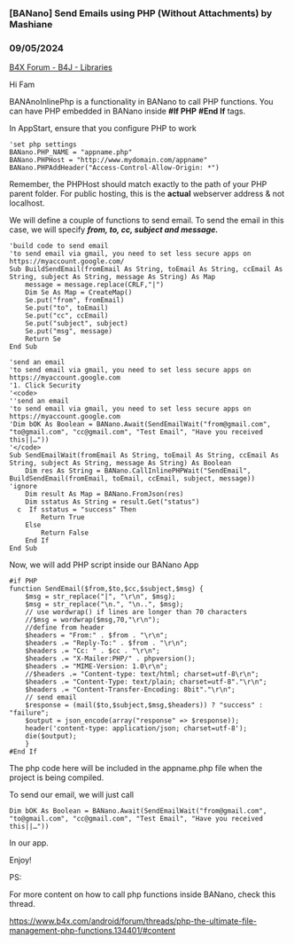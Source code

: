 ### [BANano] Send Emails using PHP (Without Attachments) by Mashiane
### 09/05/2024
[B4X Forum - B4J - Libraries](https://www.b4x.com/android/forum/threads/162924/)

Hi Fam  
  
BANAnoInlinePhp is a functionality in BANano to call PHP functions. You can have PHP embedded in BANano inside **#If PHP** **#End If** tags.  
  
In AppStart, ensure that you configure PHP to work  
  

```B4X
'set php settings  
BANano.PHP_NAME = "appname.php"  
BANano.PHPHost = "http://www.mydomain.com/appname"  
BANano.PHPAddHeader("Access-Control-Allow-Origin: *")
```

  
  
Remember, the PHPHost should match exactly to the path of your PHP parent folder. For public hosting, this is the **actual** webserver address & not localhost.  
  
We will define a couple of functions to send email. To send the email in this case, we will specify ***from, to, cc, subject and message.***  
  

```B4X
'build code to send email  
'to send email via gmail, you need to set less secure apps on https://myaccount.google.com/  
Sub BuildSendEmail(fromEmail As String, toEmail As String, ccEmail As String, subject As String, message As String) As Map  
    message = message.replace(CRLF,"|")  
    Dim Se As Map = CreateMap()  
    Se.put("from", fromEmail)  
    Se.put("to", toEmail)  
    Se.put("cc", ccEmail)  
    Se.put("subject", subject)  
    Se.put("msg", message)  
    Return Se  
End Sub  
  
'send an email  
'to send email via gmail, you need to set less secure apps on https://myaccount.google.com  
'1. Click Security  
'<code>  
''send an email  
'to send email via gmail, you need to set less secure apps on https://myaccount.google.com  
'Dim bOK As Boolean = BANano.Await(SendEmailWait("from@gmail.com", "to@gmail.com", "cc@gmail.com", "Test Email", "Have you received this||…"))  
'</code>  
Sub SendEmailWait(fromEmail As String, toEmail As String, ccEmail As String, subject As String, message As String) As Boolean  
    Dim res As String = BANano.CallInlinePHPWait("SendEmail", BuildSendEmail(fromEmail, toEmail, ccEmail, subject, message))    'ignore  
    Dim result As Map = BANano.FromJson(res)  
    Dim sstatus As String = result.Get("status")  
  c  If sstatus = "success" Then  
        Return True  
    Else  
        Return False  
    End If  
End Sub
```

  
  
Now, we will add PHP script inside our BANano App  
  

```B4X
#if PHP  
function SendEmail($from,$to,$cc,$subject,$msg) {  
    $msg = str_replace("|", "\r\n", $msg);  
    $msg = str_replace("\n.", "\n..", $msg);  
    // use wordwrap() if lines are longer than 70 characters  
    //$msg = wordwrap($msg,70,"\r\n");  
    //define from header  
    $headers = "From:" . $from . "\r\n";  
    $headers .= "Reply-To:" . $from . "\r\n";  
    $headers .= "Cc: " . $cc . "\r\n";  
    $headers .= "X-Mailer:PHP/" . phpversion();  
    $headers .= "MIME-Version: 1.0\r\n";  
    //$headers .= "Content-type: text/html; charset=utf-8\r\n";  
    $headers .= "Content-Type: text/plain; charset=utf-8"."\r\n";  
    $headers .= "Content-Transfer-Encoding: 8bit"."\r\n";  
    // send email  
    $response = (mail($to,$subject,$msg,$headers)) ? "success" : "failure";  
    $output = json_encode(array("response" => $response));  
    header('content-type: application/json; charset=utf-8');  
    die($output);  
    }  
#End If
```

  
  
The php code here will be included in the appname.php file when the project is being compiled.  
  
To send our email, we will just call  
  

```B4X
Dim bOK As Boolean = BANano.Await(SendEmailWait("from@gmail.com", "to@gmail.com", "cc@gmail.com", "Test Email", "Have you received this||…"))
```

  
  
In our app.  
  
Enjoy!  
  
PS:  
  
For more content on how to call php functions inside BANano, check this thread.  
  
<https://www.b4x.com/android/forum/threads/php-the-ultimate-file-management-php-functions.134401/#content>
